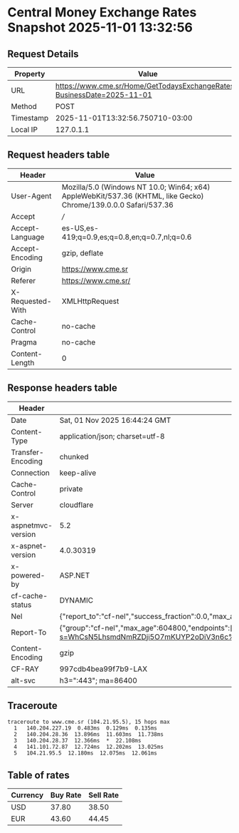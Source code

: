 # Central Money Exchange Rates Snapshot 2025-11-01 13:32:56
## Request Details

| Property | Value |
|----------|-------|
| URL | https://www.cme.sr/Home/GetTodaysExchangeRates/?BusinessDate=2025-11-01 |
| Method | POST |
| Timestamp | 2025-11-01T13:32:56.750710-03:00 |
| Local IP | 127.0.1.1 |
    
## Request headers table

| Header | Value |
|--------|-------|
| User-Agent | Mozilla/5.0 (Windows NT 10.0; Win64; x64) AppleWebKit/537.36 (KHTML, like Gecko) Chrome/139.0.0.0 Safari/537.36 |
| Accept | */* |
| Accept-Language | es-US,es-419;q=0.9,es;q=0.8,en;q=0.7,nl;q=0.6 |
| Accept-Encoding | gzip, deflate |
| Origin | https://www.cme.sr |
| Referer | https://www.cme.sr/ |
| X-Requested-With | XMLHttpRequest |
| Cache-Control | no-cache |
| Pragma | no-cache |
| Content-Length | 0 |

    
## Response headers table
| Header | Value |
|--------|-------|
| Date | Sat, 01 Nov 2025 16:44:24 GMT |
| Content-Type | application/json; charset=utf-8 |
| Transfer-Encoding | chunked |
| Connection | keep-alive |
| Cache-Control | private |
| Server | cloudflare |
| x-aspnetmvc-version | 5.2 |
| x-aspnet-version | 4.0.30319 |
| x-powered-by | ASP.NET |
| cf-cache-status | DYNAMIC |
| Nel | {"report_to":"cf-nel","success_fraction":0.0,"max_age":604800} |
| Report-To | {"group":"cf-nel","max_age":604800,"endpoints":[{"url":"https://a.nel.cloudflare.com/report/v4?s=WhCsN5LhsmdNmRZDji5O7mKUYP2oDiV3n6c%2B7lE4i1P1d1MoUF6FSdYjSeOrPKvlkal%2FQ%2FTiyOZnqotSiVdStQiDGxYcw6FVqBo%3D"}]} |
| Content-Encoding | gzip |
| CF-RAY | 997cdb4bea99f7b9-LAX |
| alt-svc | h3=":443"; ma=86400 |

## Traceroute 

```
traceroute to www.cme.sr (104.21.95.5), 15 hops max
  1   140.204.227.19  0.483ms  0.129ms  0.135ms 
  2   140.204.28.36  13.896ms  11.603ms  11.738ms 
  3   140.204.28.37  12.366ms  *  22.108ms 
  4   141.101.72.87  12.724ms  12.202ms  13.025ms 
  5   104.21.95.5  12.180ms  12.075ms  12.061ms 

```


## Table of rates

| Currency | Buy Rate | Sell Rate |
|----------|----------|-----------|
| USD | 37.80 | 38.50 |
| EUR | 43.60 | 44.45 |
